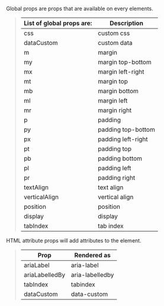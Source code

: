 Global props are props that are available on every elements.

> | List of global props are: | Description        |
> | ------------------------- | ------------------ |
> | css                       | custom css         |
> | dataCustom                | custom data        |
> | m                         | margin             |
> | my                        | margin top-bottom  |
> | mx                        | margin left-right  |
> | mt                        | margin top         |
> | mb                        | margin bottom      |
> | ml                        | margin left        |
> | mr                        | margin right       |
> | p                         | padding            |
> | py                        | padding top-bottom |
> | px                        | padding left-right |
> | pt                        | padding top        |
> | pb                        | padding bottom     |
> | pl                        | padding left       |
> | pr                        | padding right      |
> | textAlign                 | text align         |
> | verticalAlign             | vertical align     |
> | position                  | position           |
> | display                   | display            |
> | tabIndex                  | tab index          |

HTML attribute props will add attributes to the element.

> | Prop           | Rendered as     |
> | -------------- | --------------- |
> | ariaLabel      | aria-label      |
> | ariaLabelledBy | aria-labelledby |
> | tabIndex       | tabindex        |
> | dataCustom     | data-custom     |

